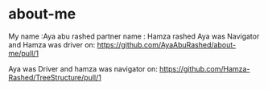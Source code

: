 # about-me
My name :Aya abu rashed
partner name : Hamza rashed
Aya was Navigator and Hamza was driver on: https://github.com/AyaAbuRashed/about-me/pull/1 

Aya was Driver and hamza was navigator on: https://github.com/Hamza-Rashed/TreeStructure/pull/1
